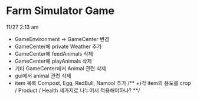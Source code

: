# Farm Simulator Game

11/27 2:13 am
- GameEnvironment -> GameCenter 변경
- GameCenter에 private Weather 추가
- GameCenter에 feedAnimals 삭제
- GameCenter에 playAnimals 삭제
- 기타 GameCenter에서 Animal 관련 삭제
- gui에서 animal 관련 삭제
- item 목록 Compost, Egg, RedBull, Namool 추가 /** +)각 item의 용도를 crop / Product / Health 세가지로 나누어서 적용해야하나? **/
